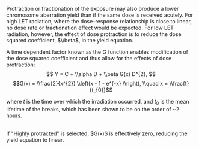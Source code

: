 Protraction or fractionation of the exposure may also produce a lower chromosome aberration yield than if the same dose is received acutely. For high LET radiation, where the dose–response relationship is close to linear, no dose rate or fractionation effect would be expected. For low LET radiation, however, the effect of dose protraction is to reduce the dose squared coefficient, $\\beta$, in the yield equation.

A time dependent factor known as the $G$ function enables modification of the dose squared coefficient and thus allow for the effects of dose protraction:
$$ Y = C + \\alpha D + \\beta G(x) D^{2}, $$
$$G(x) = \\frac{2}{x^{2}} \\left(x - 1 - e^{-x} \\right), \\quad x = \\frac{t}{t_{0}}$$

where $t$ is the time over which the irradiation occurred, and  $t_{0}$ is the mean lifetime of the breaks, which has been shown to be on the order of ~2 hours.

<br>
If "Highly protracted" is selected, $G(x)$ is effectively zero, reducing the yield equation to linear.
